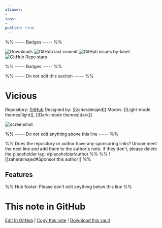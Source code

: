 ```yaml
---
aliases:
- 
tags: 
- 
publish: true
---
```


%% ----- Badges ----- %%

![Downloads](https://img.shields.io/badge/downloads-8035-573E7A?style=for-the-badge&logo=)
![GitHub last commit](https://img.shields.io/github/last-commit/zaheralmajed/vicious-theme-obsidian?color=573E7A&label=last%20update&logo=github&style=for-the-badge)
![GitHub issues by-label](https://img.shields.io/github/issues/zaheralmajed/vicious-theme-obsidian/help%20wanted?color=573E7A&logo=github&style=for-the-badge) 
![GitHub Repo stars](https://img.shields.io/github/stars/zaheralmajed/vicious-theme-obsidian?color=573E7A&logo=github&style=for-the-badge)

%% ----- Badges ----- %%

%% ----- Do not edit this section ----- %%

# Vicious

Repository: [GitHub](https://github.com/zaheralmajed/vicious-theme-obsidian)
Designed by: [[zaheralmajed]]
Modes: [[Light-mode themes|light]], [[Dark-mode themes|dark]]



![screenshot](https://github.com/zaheralmajed/vicious-theme-obsidian/raw/HEAD/screenshot.png)

%% ----- Do not edit anything above this line ----- %% 

%% Does the repository or author have any sponsoring links? Uncomment the next line and add them to the author's note. If they don't, please delete the placeholder tag: #placeholder/author %%
%% ![[zaheralmajed#Sponsor this author]] %%


## Features



%% Hub footer: Please don't edit anything below this line %%

# This note in GitHub

<span class="git-footer">[Edit In GitHub](https://github.dev/obsidian-community/obsidian-hub/blob/main/02%20-%20Community%20Expansions/02.05%20All%20Community%20Expansions/Themes/Vicious.md "git-hub-edit-note") | [Copy this note](https://raw.githubusercontent.com/obsidian-community/obsidian-hub/main/02%20-%20Community%20Expansions/02.05%20All%20Community%20Expansions/Themes/Vicious.md "git-hub-copy-note") | [Download this vault](https://github.com/obsidian-community/obsidian-hub/archive/refs/heads/main.zip "git-hub-download-vault") </span>
